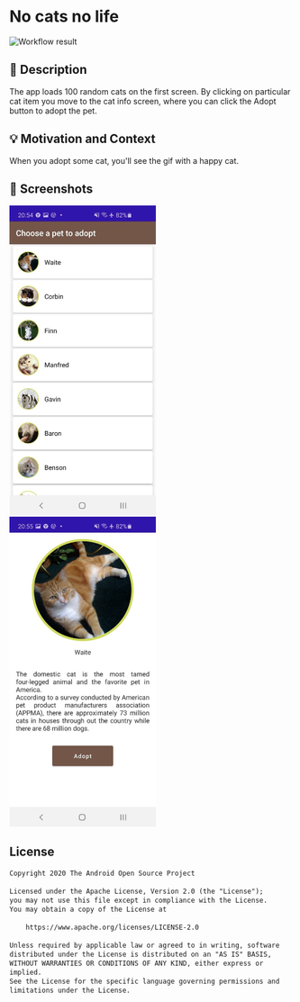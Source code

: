 # No cats no life

![Workflow result](https://github.com/kissedcode/android-dev-challenge-compose-01/workflows/Check/badge.svg)


## :scroll: Description
<!--- Describe your app in one or two sentences -->
The app loads 100 random cats on the first screen.
By clicking on particular cat item you move to the cat info screen, where you can click the Adopt button to adopt the pet.

## :bulb: Motivation and Context
When you adopt some cat, you'll see the gif with a happy cat.


## :camera_flash: Screenshots
<img src="/results/screenshot_1.png" width="260">&emsp;<img src="/results/screenshot_2.png" width="260">

## License
```
Copyright 2020 The Android Open Source Project

Licensed under the Apache License, Version 2.0 (the "License");
you may not use this file except in compliance with the License.
You may obtain a copy of the License at

    https://www.apache.org/licenses/LICENSE-2.0

Unless required by applicable law or agreed to in writing, software
distributed under the License is distributed on an "AS IS" BASIS,
WITHOUT WARRANTIES OR CONDITIONS OF ANY KIND, either express or implied.
See the License for the specific language governing permissions and
limitations under the License.
```